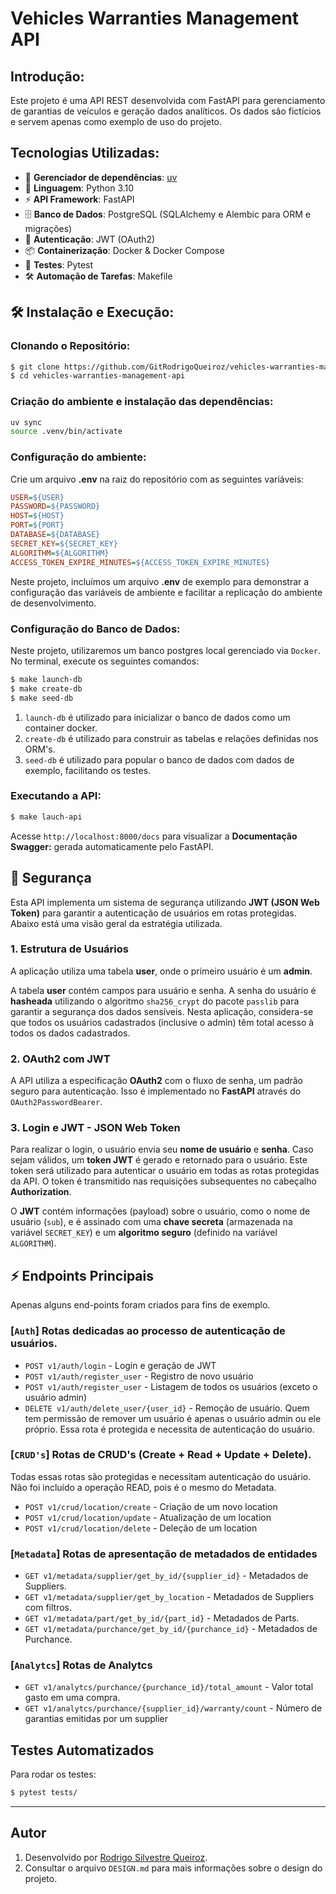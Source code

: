 
# Vehicles Warranties Management API

## Introdução:
Este projeto é uma API REST desenvolvida com FastAPI para gerenciamento de garantias de veículos e geração dados analíticos. Os dados são fictícios e servem
apenas como exemplo de uso do projeto.

##  Tecnologias Utilizadas:
- 🔄  **Gerenciador de dependências**: [uv](https://github.com/astral-sh/uv) 
- 🐍 **Linguagem**: Python 3.10
- ⚡ **API Framework**: FastAPI
- 🗄️ **Banco de Dados**: PostgreSQL (SQLAlchemy e Alembic para ORM e migrações)
- 🔐 **Autenticação**: JWT (OAuth2)
- 📦 **Containerização**: Docker & Docker Compose
- 🧪 **Testes**: Pytest
- 🛠️ **Automação de Tarefas**: Makefile


## 🛠️ Instalação e Execução:

### Clonando o Repositório:
```sh
$ git clone https://github.com/GitRodrigoQueiroz/vehicles-warranties-management-api.git
$ cd vehicles-warranties-management-api

```

### Criação do ambiente e instalação das dependências:

```bash
uv sync
source .venv/bin/activate  
```

### Configuração do ambiente:
Crie um arquivo **.env** na raiz do repositório com as seguintes variáveis:
```ini
USER=${USER}
PASSWORD=${PASSWORD}
HOST=${HOST}
PORT=${PORT}
DATABASE=${DATABASE}
SECRET_KEY=${SECRET_KEY}
ALGORITHM=${ALGORITHM}
ACCESS_TOKEN_EXPIRE_MINUTES=${ACCESS_TOKEN_EXPIRE_MINUTES}
```

Neste projeto, incluímos um arquivo **.env** de exemplo para demonstrar a configuração das variáveis de ambiente e facilitar a replicação do ambiente de desenvolvimento. 

### Configuração do Banco de Dados:

Neste projeto, utilizaremos um banco postgres local gerenciado via `Docker`. No terminal, execute os seguintes comandos:


```bash
$ make launch-db
$ make create-db 
$ make seed-db
```

1. `launch-db` é utilizado para inicializar o banco de dados como um container docker.
2. `create-db` é utilizado para construir as tabelas e relações definidas nos ORM's.
3. `seed-db` é utilizado para popular o banco de dados com dados de exemplo, facilitando os testes.

### Executando a API:
```sh
$ make lauch-api
```

Acesse `http://localhost:8000/docs` para visualizar a **Documentação Swagger:** gerada automaticamente pelo FastAPI.


##  🔐  Segurança

Esta API implementa um sistema de segurança utilizando **JWT (JSON Web Token)** para garantir a autenticação de usuários em rotas protegidas. Abaixo está uma visão geral da estratégia utilizada.

### 1. Estrutura de Usuários

A aplicação utiliza uma tabela **user**, onde o primeiro usuário é um **admin**. 

A tabela **user** contém campos para usuário e senha. A senha do usuário é **hasheada** utilizando o algoritmo `sha256_crypt` do pacote `passlib` para garantir a segurança dos dados sensíveis. Nesta aplicação, considera-se que todos os usuários cadastrados (inclusive o admin) têm total acesso à todos os dados cadastrados.


### 2. OAuth2 com JWT

A API utiliza a especificação **OAuth2** com o fluxo de senha, um padrão seguro para autenticação. Isso é implementado no **FastAPI** através do `OAuth2PasswordBearer`.

### 3. Login e JWT - JSON Web Token

Para realizar o login, o usuário envia seu **nome de usuário** e **senha**. Caso sejam válidos, um **token JWT** é gerado e retornado para o usuário. Este token será utilizado para autenticar o usuário em todas as rotas protegidas da API. O token é transmitido nas requisições subsequentes no cabeçalho **Authorization**. 

O **JWT** contém informações (payload) sobre o usuário, como o nome de usuário (`sub`), e é assinado com uma **chave secreta** (armazenada na variável `SECRET_KEY`) e um **algoritmo seguro** (definido na variável `ALGORITHM`).


## ⚡ Endpoints Principais

Apenas alguns end-points foram criados para fins de exemplo.


### [`Auth`] Rotas dedicadas ao processo de autenticação de usuários. 

- `POST v1/auth/login` - Login e geração de JWT
- `POST v1/auth/register_user` - Registro de novo usuário
- `POST v1/auth/register_user` - Listagem de todos os usuários (exceto o usuário admin)
- `DELETE v1/auth/delete_user/{user_id}` - Remoção de usuário. Quem tem permissão de remover um usuário é apenas o usuário admin ou ele próprio. Essa rota é protegida e necessita de autenticação do usuário.

### [`CRUD's`] Rotas de CRUD's (Create + Read + Update + Delete). 
Todas essas rotas são protegidas e necessitam autenticação do usuário. Não foi incluído a operação READ, pois é o mesmo do Metadata.

- `POST v1/crud/location/create` - Criação de um novo location
- `POST v1/crud/location/update` - Atualização de um location
- `POST v1/crud/location/delete` - Deleção de um location

### [`Metadata`] Rotas de apresentação de metadados de entidades
- `GET v1/metadata/supplier/get_by_id/{supplier_id}` - Metadados de Suppliers.
- `GET v1/metadata/supplier/get_by_location` - Metadados de Suppliers com filtros.
- `GET v1/metadata/part/get_by_id/{part_id}` - Metadados de Parts.
- `GET v1/metadata/purchance/get_by_id/{purchance_id}` - Metadados de Purchance.

### [`Analytcs`] Rotas de Analytcs
- `GET v1/analytcs/purchance/{purchance_id}/total_amount` - Valor total gasto em uma compra.
- `GET v1/analytcs/purchance/{supplier_id}/warranty/count` - Número de garantias emitidas por um supplier


## Testes Automatizados
Para rodar os testes:
```sh
$ pytest tests/
```

---

## Autor
1. Desenvolvido por [Rodrigo Silvestre Queiroz](https://github.com/GitRodrigoQueiroz).
2. Consultar o arquivo `DESIGN.md` para mais informações sobre o design do projeto.